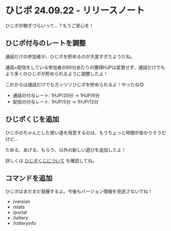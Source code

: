 # ひじポ 24.09.22 - リリースノート

ひじポが稼ぎづらいって…？もうご安心を！

## ひじポ付与のレートを調整

通話だけの参加者が、ひじポを貯めるのが大変すぎたようだね。

通話+配信をしている参加者の60分あたりの獲得HJPは変更せず、通話だけでもより多くのひじポが貯められるように調整したよ！

これからは通話だけでもガッツリひじポを貯められるよ！やったね😊

- 通話の付与レート: 1HJP/20分 → 1HJP/6分
- 配信の付与レート: 1HJP/5分 → 1HJP/12分

## ひじポくじを追加

ひじポのちゃんとした使い道を用意するのは、もうちょっと時間が掛かりそうだけど…

ためる、あげる、もらう、以外の新しい遊びを追加したよ！

詳しくは [ひじポくじについて](../../lottery/) を確認してね。

## コマンドを追加

ひじポはまだまだ発展するよ。今後もバージョン情報を見逃さないでね！

- /version
- /stats
- /portal
- /lottery
- /lotteryinfo